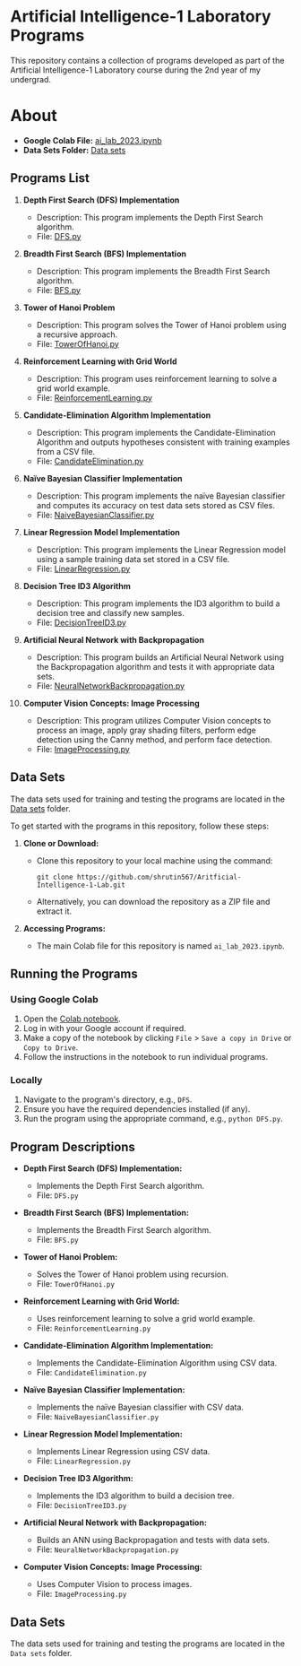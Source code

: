 # Artificial Intelligence-1 Laboratory Programs

This repository contains a collection of programs developed as part of the Artificial Intelligence-1 Laboratory course during the 2nd year of my undergrad.

# About 

- **Google Colab File:** [ai_lab_2023.ipynb](https://colab.research.google.com/github/shrutin567/ai-lab-2023/blob/main/ai_lab_2023.ipynb)
- **Data Sets Folder:** [Data sets](Data%20sets/)

## Programs List

1. **Depth First Search (DFS) Implementation**
   - Description: This program implements the Depth First Search algorithm.
   - File: [DFS.py](Programs/DFS.py)

2. **Breadth First Search (BFS) Implementation**
   - Description: This program implements the Breadth First Search algorithm.
   - File: [BFS.py](Programs/BFS.py)

3. **Tower of Hanoi Problem**
   - Description: This program solves the Tower of Hanoi problem using a recursive approach.
   - File: [TowerOfHanoi.py](Programs/TowerOfHanoi.py)

4. **Reinforcement Learning with Grid World**
   - Description: This program uses reinforcement learning to solve a grid world example.
   - File: [ReinforcementLearning.py](Programs/ReinforcementLearning.py)

5. **Candidate-Elimination Algorithm Implementation**
   - Description: This program implements the Candidate-Elimination Algorithm and outputs hypotheses consistent with training examples from a CSV file.
   - File: [CandidateElimination.py](Programs/CandidateElimination.py)

6. **Naïve Bayesian Classifier Implementation**
   - Description: This program implements the naïve Bayesian classifier and computes its accuracy on test data sets stored as CSV files.
   - File: [NaiveBayesianClassifier.py](Programs/NaiveBayesianClassifier.py)

7. **Linear Regression Model Implementation**
   - Description: This program implements the Linear Regression model using a sample training data set stored in a CSV file.
   - File: [LinearRegression.py](Programs/LinearRegression.py)

8. **Decision Tree ID3 Algorithm**
   - Description: This program implements the ID3 algorithm to build a decision tree and classify new samples.
   - File: [DecisionTreeID3.py](Programs/DecisionTreeID3.py)

9. **Artificial Neural Network with Backpropagation**
   - Description: This program builds an Artificial Neural Network using the Backpropagation algorithm and tests it with appropriate data sets.
   - File: [NeuralNetworkBackpropagation.py](Programs/NeuralNetworkBackpropagation.py)

10. **Computer Vision Concepts: Image Processing**
    - Description: This program utilizes Computer Vision concepts to process an image, apply gray shading filters, perform edge detection using the Canny method, and perform face detection.
    - File: [ImageProcessing.py](Programs/ImageProcessing.py)

## Data Sets

The data sets used for training and testing the programs are located in the [Data sets](Data%20sets/) folder.


To get started with the programs in this repository, follow these steps:

1. **Clone or Download:**
   - Clone this repository to your local machine using the command:
     ```
     git clone https://github.com/shrutin567/Aritficial-Intelligence-1-Lab.git
     ```
   - Alternatively, you can download the repository as a ZIP file and extract it.

2. **Accessing Programs:**
   - The main Colab file for this repository is named `ai_lab_2023.ipynb`.

## Running the Programs

### Using Google Colab

1. Open the [Colab notebook](https://colab.research.google.com/github/shrutin567/Artificial-Intelligence-1-Lab/blob/main/ai_lab_2023.ipynb).
2. Log in with your Google account if required.
3. Make a copy of the notebook by clicking `File` > `Save a copy in Drive` or `Copy to Drive`.
4. Follow the instructions in the notebook to run individual programs.

### Locally

1. Navigate to the program's directory, e.g., `DFS`.
2. Ensure you have the required dependencies installed (if any).
3. Run the program using the appropriate command, e.g., `python DFS.py`.

## Program Descriptions

- **Depth First Search (DFS) Implementation:**
  - Implements the Depth First Search algorithm.
  - File: `DFS.py`

- **Breadth First Search (BFS) Implementation:**
  - Implements the Breadth First Search algorithm.
  - File: `BFS.py`

- **Tower of Hanoi Problem:**
  - Solves the Tower of Hanoi problem using recursion.
  - File: `TowerOfHanoi.py`

- **Reinforcement Learning with Grid World:**
  - Uses reinforcement learning to solve a grid world example.
  - File: `ReinforcementLearning.py`

- **Candidate-Elimination Algorithm Implementation:**
  - Implements the Candidate-Elimination Algorithm using CSV data.
  - File: `CandidateElimination.py`

- **Naïve Bayesian Classifier Implementation:**
  - Implements the naïve Bayesian classifier with CSV data.
  - File: `NaiveBayesianClassifier.py`

- **Linear Regression Model Implementation:**
  - Implements Linear Regression using CSV data.
  - File: `LinearRegression.py`

- **Decision Tree ID3 Algorithm:**
  - Implements the ID3 algorithm to build a decision tree.
  - File: `DecisionTreeID3.py`

- **Artificial Neural Network with Backpropagation:**
  - Builds an ANN using Backpropagation and tests with data sets.
  - File: `NeuralNetworkBackpropagation.py`

- **Computer Vision Concepts: Image Processing:**
  - Uses Computer Vision to process images.
  - File: `ImageProcessing.py`

## Data Sets

The data sets used for training and testing the programs are located in the `Data sets` folder.
